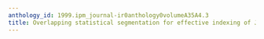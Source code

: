 ```yaml
---
anthology_id: 1999.ipm_journal-ir0anthology0volumeA35A4.3
title: Overlapping statistical segmentation for effective indexing of Japanese text
---
```

